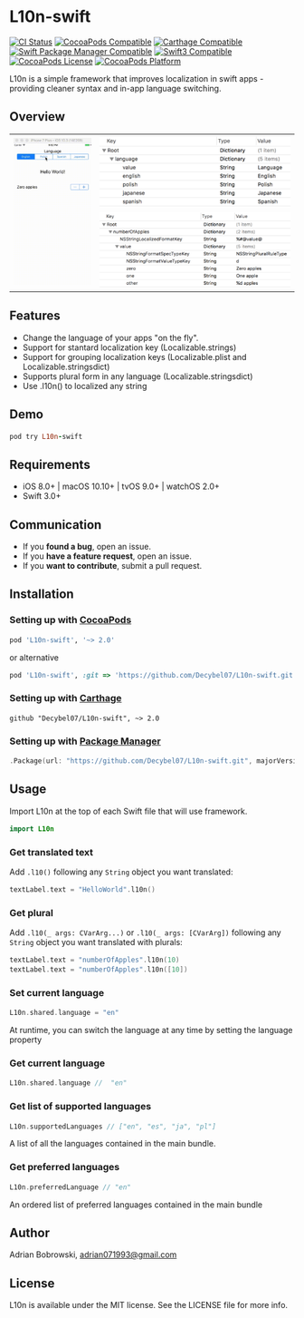 # L10n-swift

[![CI Status](https://travis-ci.org/Decybel07/L10n-swift.svg?style=flat)](https://travis-ci.org/Decybel07/L10n-swift)
[![CocoaPods Compatible](https://img.shields.io/cocoapods/v/L10n-swift.svg=flat)](http://cocoapods.org/pods/L10n-swift)
[![Carthage Compatible](https://img.shields.io/badge/Carthage-compatible-4BC51D.svg?style=flat)](https://github.com/Carthage/Carthage)
[![Swift Package Manager Compatible](https://img.shields.io/badge/SPM-compatible-4BC51D.svg?style=flat)](https://github.com/apple/swift-package-manager)
[![Swift3 Compatible](https://img.shields.io/badge/swift-3-FFAC45.svg?style=flat)](https://developer.apple.com/swift/) 
[![CocoaPods License](https://img.shields.io/cocoapods/l/L10n.svg?style=flat)](http://cocoapods.org/pods/L10n-swift)
[![CocoaPods Platform](https://img.shields.io/cocoapods/p/L10n.svg?style=flat)](http://cocoapods.org/pods/L10n-swift)

L10n is a simple framework that improves localization in swift apps - providing cleaner syntax and in-app language switching.

## Overview

<table align="center"><tr>
 <td rowspan="2"><img src="Screenshots/L10n-swift.gif?raw=true" alt="L10n-swift"/></td>
 <td><img src="Screenshots/plist.png?raw=true" alt="Plist"/></td>
</tr><tr>
 <td><img src="Screenshots/stringsdict.png?raw=true" alt="Stringsdict"/></td>
</tr></table>

## Features
 
 - Change the language of your apps "on the fly".
 - Support for stantard localization key (Localizable.strings)
 - Support for grouping localization keys (Localizable.plist and Localizable.stringsdict)
 - Supports plural form in any language (Localizable.stringsdict)
 - Use .l10n() to localized any string

## Demo

```ruby
pod try L10n-swift
```

## Requirements
 
 - iOS 8.0+ | macOS 10.10+ | tvOS 9.0+ | watchOS 2.0+
 - Swift 3.0+

## Communication

 - If you **found a bug**, open an issue.
 - If you **have a feature request**, open an issue.
 - If you **want to contribute**, submit a pull request.

## Installation

### Setting up with [CocoaPods](http://cocoapods.org)
 
 ```ruby
 pod 'L10n-swift', '~> 2.0'
 ```
 
 or alternative
 
 ```ruby
 pod 'L10n-swift', :git => 'https://github.com/Decybel07/L10n-swift.git'
 ```
 
### Setting up with [Carthage](https://github.com/Carthage/Carthage)

```ogdl
github "Decybel07/L10n-swift", ~> 2.0
```

### Setting up with [Package Manager](https://swift.org/package-manager/)

```swift
.Package(url: "https://github.com/Decybel07/L10n-swift.git", majorVersion: 2)
```

## Usage

 Import L10n at the top of each Swift file that will use framework.
 ```swift
 import L10n
 ```
 
### Get translated text

 Add `.l10()` following any `String` object you want translated:
 ```swift
 textLabel.text = "HelloWorld".l10n()
 ```
 
### Get plural

Add `.l10(_ args: CVarArg...)` or `.l10(_ args: [CVarArg])` following any `String` object you want translated with plurals:
 ```swift
 textLabel.text = "numberOfApples".l10n(10)
 textLabel.text = "numberOfApples".l10n([10])
 ```
 
### Set current language

 ```swift
 L10n.shared.language = "en"
 ```
 At runtime, you can switch the language at any time by setting the language property
 
### Get current language

 ```swift
 L10n.shared.language //  "en"
 ```

### Get list of supported languages

 ```swift
 L10n.supportedLanguages // ["en", "es", "ja", "pl"]
 ```
 A list of all the languages contained in the main bundle.

### Get preferred languages

 ```swift
 L10n.preferredLanguage // "en"
 ```
 An ordered list of preferred languages contained in the main bundle

## Author

Adrian Bobrowski, adrian071993@gmail.com

## License

L10n is available under the MIT license. See the LICENSE file for more info.
